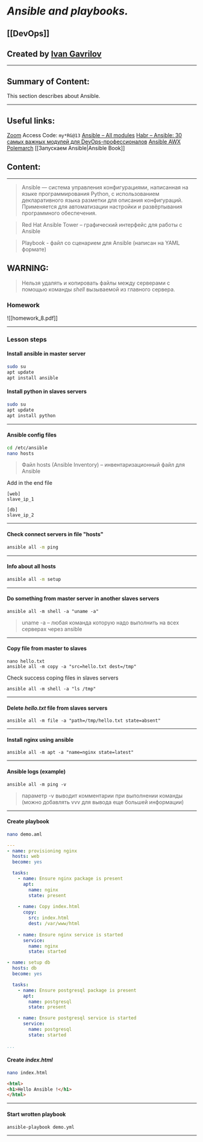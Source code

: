 # ***Ansible and playbooks.***

## [[DevOps]]


## Created by [Ivan Gavrilov](https://github.com/ivangavrilov-viii)
---
## Summary of Content:
This section describes about Ansible.


---
## Useful links:
[Zoom](https://us06web.zoom.us/rec/share/zF311L5XL82tcGxh0OXFTAXX-9LF12wbsWGk51oNaO9oRZ0iwHeU86g6hPt657dZ.8sFsbsYw6xyUSiWY) Access Code: ```my*RG@13```
[Ansible – All modules](https://docs.ansible.com/ansible/2.8/modules/list_of_all_modules.html)
[Habr – Ansible: 30 самых важных модулей для DevOps-профессионалов](https://habr.com/ru/companies/slurm/articles/707130/)
[Ansible AWX](https://github.com/ansible/awx)
[Polemarch](https://polemarch.org)
[[Запускаем Ansible|Ansible Book]]


## Content:
---
> Ansible — система управления конфигурациями, написанная на языке программирования Python, с использованием декларативного языка разметки для описания конфигураций. Применяется для автоматизации настройки и развёртывания программного обеспечения.

> Red Hat Ansible Tower – графический интерфейс для работы с Ansible

> Playbook - файл со сценарием для Ansible (написан на YAML формате)

## WARNING:
> Нельзя удалять и копировать файлы между серверами с помощью команды _shell_ вызываемой из главного сервера.

### Homework
![[homework_8.pdf]]

---
### Lesson steps
#### Install ansible in master server
```bash
sudo su
apt update
apt install ansible
```
#### Install python in slaves servers
```bash
sudo su
apt update
apt install python
```
---
#### Ansible config files
```bash
cd /etc/ansible
nano hosts
```
> Файл hosts (Ansible Inventory) – инвентаризационный файл для Ansible 

Add in the end file
```
[web]
slave_ip_1

[db]
slave_ip_2
```
---
#### Check connect servers in file "hosts"
```bash
ansible all -m ping
```
---
#### Info about all hosts
```bash
ansible all -m setup
```
---
#### Do something from master server in another slaves servers 
```
ansible all -m shell -a "uname -a"
```
> uname -a – любая команда которую надо выполнить на всех серверах через ansible
---
#### Copy file from master to slaves
```
nano hello.txt
ansible all -m copy -a "src=hello.txt dest=/tmp"
```

Check success coping files in slaves servers
```
ansible all -m shell -a "ls /tmp"
```
---
#### Delete _hello.txt_ file from slaves servers
```
ansible all -m file -a "path=/tmp/hello.txt state=absent"
```
---
#### Install nginx using ansible
```
ansible all -m apt -a "name=nginx state=latest"
```
---
#### Ansible logs (example)
```
ansible all -m ping -v
```
> параметр -v выводит комментарии при выполнении команды (можно добавлять vvv для вывода еще большей информации)
---
#### Create playbook 
```bash
nano demo.aml
```

```YAML
---
- name: provisioning nginx
  hosts: web
  become: yes

  tasks:
    - name: Ensure nginx package is present
      apt: 
        name: nginx
        state: present
    
	- name: Copy index.html
	  copy:
	    src: index.html
	    dest: /var/www/html
	
	- name: Ensure nginx service is started
	  service:
	    name: nginx
	    state: started

- name: setup db
  hosts: db
  become: yes

  tasks:
    - name: Ensure postgresql package is present
      apt:
        name: postgresql
        state: present

    - name: Ensure postgresql service is started
      service:
        name: postgresql
        state: started
        
...
```
#### Create _index.html_
```bash
nano index.html
```

```html
<html>
<h1>Hello Ansible !</h1>
</html>
```
---
#### Start wrotten playbook
```bash
ansible-playbook demo.yml
```
---
